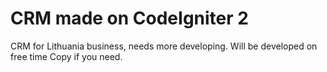 # CRM made on CodeIgniter 2 
CRM for Lithuania business, needs more developing. Will be developed on free time
Copy if you need. 